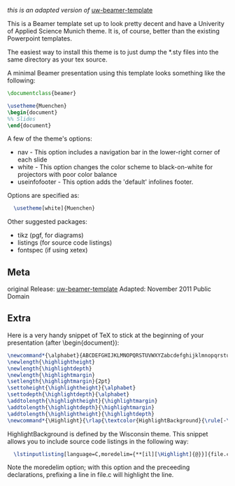 *this is an adapted version of* [uw-beamer-template](https://github.com/travitch/uw-beamer-template)


This is a Beamer template set up to look pretty decent and have a Univerity of Applied Science Munich theme.  It is, of course, better than the existing Powerpoint templates.

The easiest way to install this theme is to just dump the \*.sty files into the same directory as your tex source.

A minimal Beamer presentation using this template looks something like the following:

```latex
\documentclass{beamer}

\usetheme{Muenchen}
\begin{document}
%% Slides
\end{document}
```

A few of the theme's options:

- nav   - This option includes a navigation bar in the lower-right corner of each slide
- white - This option changes the color scheme to black-on-white for projectors with poor color balance
- useinfofooter - This option adds the 'default' infolines footer.

Options are specified as:

```latex
  \usetheme[white]{Muenchen}
```

Other suggested packages:
- tikz (pgf, for diagrams)
- listings (for source code listings)
- fontspec (if using xetex)


Meta
---

original Release: [uw-beamer-template](https://github.com/travitch/uw-beamer-template)
Adapted: November 2011
Public Domain

Extra
-----

Here is a very handy snippet of TeX to stick at
the beginning of your presentation (after \begin{document}):

```latex
\newcommand*{\alphabet}{ABCDEFGHIJKLMNOPQRSTUVWXYZabcdefghijklmnopqrstuvwxyz}
\newlength{\highlightheight}
\newlength{\highlightdepth}
\newlength{\highlightmargin}
\setlength{\highlightmargin}{2pt}
\settoheight{\highlightheight}{\alphabet}
\settodepth{\highlightdepth}{\alphabet}
\addtolength{\highlightheight}{\highlightmargin}
\addtolength{\highlightdepth}{\highlightmargin}
\addtolength{\highlightheight}{\highlightdepth}
\newcommand*{\Highlight}{\rlap{\textcolor{HighlightBackground}{\rule[-\highlightdepth]{\linewidth}{\highlightheight}}}}
```

HighlightBackground is defined by the Wisconsin theme.  This
snippet allows you to include source code listings in the
following way:

```latex
  \lstinputlisting[language=C,moredelim={**[il][\Highlight]{@}}]{file.c}
```

Note the moredelim option; with this option and the preceeding
declarations, prefixing a line in file.c will highlight the line.

